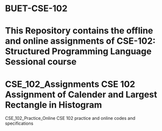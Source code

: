 # BUET-CSE-102
This Repository contains the offline and online assignments of CSE-102: Structured Programming Language Sessional course
=======
CSE_102_Assignments
CSE 102 Assignment of Calender and Largest Rectangle in Histogram
=======
CSE_102_Practice_Online
CSE 102 practice and online codes and specifications
